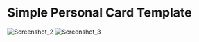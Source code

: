 # Simple Personal Card Template
![Screenshot_2](https://user-images.githubusercontent.com/57891446/147790224-b8e62fed-406c-4bac-a5fe-9cf6a806cf64.png)
![Screenshot_3](https://user-images.githubusercontent.com/57891446/147790228-fd100e53-2e4c-46cf-904d-01fff8edefe5.png)
